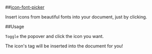 ##[icon-font-picker](https://atom.io/packages/icon-font-picker)

Insert icons from beautiful fonts into your document, just by clicking.

##Usage

`Toggle` the popover and click the icon you want.

The icon's tag will be inserted into the document for you!
